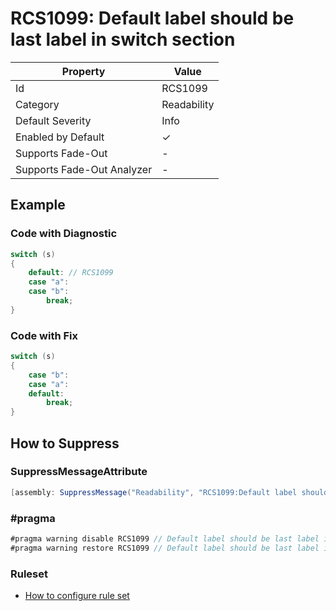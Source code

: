 # RCS1099: Default label should be last label in switch section

| Property                    | Value       |
| --------------------------- | ----------- |
| Id                          | RCS1099     |
| Category                    | Readability |
| Default Severity            | Info        |
| Enabled by Default          | &#x2713;    |
| Supports Fade\-Out          | -           |
| Supports Fade\-Out Analyzer | -           |

## Example

### Code with Diagnostic

```csharp
switch (s)
{
    default: // RCS1099
    case "a":
    case "b":
        break;
}
```

### Code with Fix

```csharp
switch (s)
{
    case "b":
    case "a":
    default:
        break;
}
```

## How to Suppress

### SuppressMessageAttribute

```csharp
[assembly: SuppressMessage("Readability", "RCS1099:Default label should be last label in switch section.", Justification = "<Pending>")]
```

### \#pragma

```csharp
#pragma warning disable RCS1099 // Default label should be last label in switch section.
#pragma warning restore RCS1099 // Default label should be last label in switch section.
```

### Ruleset

* [How to configure rule set](../HowToConfigureAnalyzers.md)
